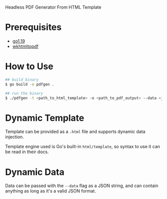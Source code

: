 Headless PDF Generator From HTML Template

# Prerequisites

- [go1.19](https://go.dev/dl/)
- [wkhtmltopdf](https://wkhtmltopdf.org/downloads.html)

# How to Use

```bash
## build binary
$ go build -o pdfgen .

## run the binary
$ ./pdfgen -t <path_to_html_template> -o <path_to_pdf_output> --data <json_string>
```

# Dynamic Template

Template can be provided as a `.html` file and supports dynamic data injection.

Template engine used is Go's built-in `html/template`, so syntax to use it can be read in their docs.

# Dynamic Data

Data can be passed with the `--data` flag as a JSON string, and can contain anything as long as it's a valid JSON format.

